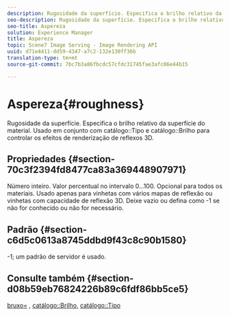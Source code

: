 ```yaml
---
description: Rugosidade da superfície. Especifica o brilho relativo da superfície do material. Usado em conjunto com Tipo de catálogo e Brilho de catálogo para controlar os efeitos de renderização de reflexo 3D.
seo-description: Rugosidade da superfície. Especifica o brilho relativo da superfície do material. Usado em conjunto com Tipo de catálogo e Brilho de catálogo para controlar os efeitos de renderização de reflexo 3D.
seo-title: Aspereza
solution: Experience Manager
title: Aspereza
topic: Scene7 Image Serving - Image Rendering API
uuid: d71e4411-dd59-4347-a7c2-132e130ff36b
translation-type: tm+mt
source-git-commit: 7bc7b3a86fbcdc57cfdc31745fae3afc06e44b15

---
```



# Aspereza{#roughness}

Rugosidade da superfície. Especifica o brilho relativo da superfície do material. Usado em conjunto com catálogo::Tipo e catálogo::Brilho para controlar os efeitos de renderização de reflexos 3D.

## Propriedades {#section-70c3f2394fd8477ca83a369448907971}

Número inteiro. Valor percentual no intervalo 0...100. Opcional para todos os materiais. Usado apenas para vinhetas com vários mapas de reflexão ou vinhetas com capacidade de reflexão 3D. Deixe vazio ou defina como -1 se não for conhecido ou não for necessário.

## Padrão {#section-c6d5c0613a8745ddbd9f43c8c90b1580}

-1; um padrão de servidor é usado.

## Consulte também {#section-d08b59eb76824226b89c6fdf86bb5ce5}

[bruxo=](../../../../../ir-api/http-protocol/image-rendering-api-ref/c-ir-http-protocol-ref/c-ir-http-protocol-command-reference/r-ir-rough.md#reference-00add846b09f4dc39420bda1ca414180) , [catálogo::Brilho](../../../../../ir-api/material-cat/image-rendering-api-ref/c-ir-material-catalog/c-ir-material-data-reference/r-ir-cat-gloss.md#reference-5277f62a67e2408ab94699aa712f1eeb), [catálogo::Tipo](../../../../../ir-api/material-cat/image-rendering-api-ref/c-ir-material-catalog/c-ir-material-data-reference/r-ir-cat-type.md#reference-9bea147dda9f4e74bc0ec79dcc0d9161)

